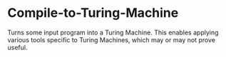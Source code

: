 # Compile-to-Turing-Machine
Turns some input program into a Turing Machine.  This enables applying various tools specific to Turing Machines, which may or may not prove useful.
